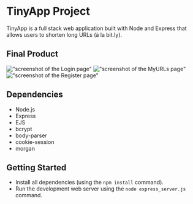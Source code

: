 # TinyApp Project

 TinyApp is a full stack web application built with Node and Express that allows users to shorten long URLs (à la bit.ly).

 ## Final Product

 !["screenshot of the Login page"](https://github.com/kcruz95/tinyApp-jun21/blob/feature/user-registration/docs/Login-jun21.png)
 !["screenshot of the MyURLs page"](https://github.com/kcruz95/tinyApp-jun21/blob/feature/user-registration/docs/MyURLs-jun21.png)
 !["screenshot of the Register page"](https://github.com/kcruz95/tinyApp-jun21/blob/feature/user-registration/docs/Register-jun21.png)

 ## Dependencies

 - Node.js
 - Express
 - EJS
 - bcrypt
 - body-parser
 - cookie-session
 - morgan

 ## Getting Started

 - Install all dependencies (using the `npm install` command).
 - Run the development web server using the `node express_server.js` command.